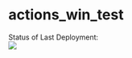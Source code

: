# actions_win_test

Status of Last Deployment:<br>
<img src="https://github.com/swatkiev/actions_win_test/workflows/win_test/badge.svg?branch=main"><br>
